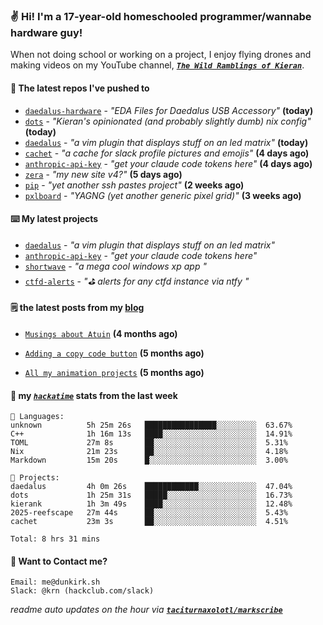 ### ✌️ Hi! I'm a 17-year-old homeschooled programmer/wannabe hardware guy!

When not doing school or working on a project, I enjoy flying drones and making videos on my YouTube channel, [**_`The Wild Ramblings of Kieran`_**](https://youtube.com/@kieran.rambles).

#### 👷 The latest repos I've pushed to

- [`daedalus-hardware`](https://github.com/geschmit/daedalus-hardware) - _"EDA Files for Daedalus USB Accessory"_ **(today)**
- [`dots`](https://github.com/taciturnaxolotl/dots) - _"Kieran's opinionated (and probably slightly dumb) nix config"_ **(today)**
- [`daedalus`](https://github.com/taciturnaxolotl/daedalus) - _"a vim plugin that displays stuff on an led matrix"_ **(today)**
- [`cachet`](https://github.com/taciturnaxolotl/cachet) - _"a cache for slack profile pictures and emojis"_ **(4 days ago)**
- [`anthropic-api-key`](https://github.com/taciturnaxolotl/anthropic-api-key) - _"get your claude code tokens here"_ **(4 days ago)**
- [`zera`](https://github.com/taciturnaxolotl/zera) - _"my new site v4?"_ **(5 days ago)**
- [`pip`](https://github.com/taciturnaxolotl/pip) - _"yet another ssh pastes project"_ **(2 weeks ago)**
- [`pxlboard`](https://github.com/taciturnaxolotl/pxlboard) - _"YAGNG (yet another generic pixel grid)"_ **(3 weeks ago)**

#### ⌨️ My latest projects

- [`daedalus`](https://github.com/taciturnaxolotl/daedalus) - _"a vim plugin that displays stuff on an led matrix"_
- [`anthropic-api-key`](https://github.com/taciturnaxolotl/anthropic-api-key) - _"get your claude code tokens here"_
- [`shortwave`](https://github.com/taciturnaxolotl/shortwave) - _"a mega cool windows xp app "_
- [`ctfd-alerts`](https://github.com/taciturnaxolotl/ctfd-alerts) - _"⛳ alerts for any ctfd instance via ntfy "_

#### 🗒️ the latest posts from my [blog](https://dunkirk.sh)

- [`Musings about Atuin`](https://dunkirk.sh/blog/atuin/) **(4 months ago)**

- [`Adding a copy code button`](https://dunkirk.sh/blog/adding-a-copy-button/) **(5 months ago)**

- [`All my animation projects`](https://dunkirk.sh/blog/my-animations/) **(5 months ago)**



#### 📡 my [_`hackatime`_](https://waka.hackclub.com) stats from the last week

```text
💾 Languages:
unknown          5h 25m 26s   ████████████████░░░░░░░░░  63.67%
C++              1h 16m 13s   ████░░░░░░░░░░░░░░░░░░░░░  14.91%
TOML             27m 8s       ██░░░░░░░░░░░░░░░░░░░░░░░  5.31%
Nix              21m 23s      ██░░░░░░░░░░░░░░░░░░░░░░░  4.18%
Markdown         15m 20s      █░░░░░░░░░░░░░░░░░░░░░░░░  3.00%

💼 Projects:
daedalus         4h 0m 26s    ████████████░░░░░░░░░░░░░  47.04%
dots             1h 25m 31s   █████░░░░░░░░░░░░░░░░░░░░  16.73%
kierank          1h 3m 49s    ████░░░░░░░░░░░░░░░░░░░░░  12.48%
2025-reefscape   27m 44s      ██░░░░░░░░░░░░░░░░░░░░░░░  5.43%
cachet           23m 3s       ██░░░░░░░░░░░░░░░░░░░░░░░  4.51%

Total: 8 hrs 31 mins
```

#### 📮 Want to Contact me?

```text
Email: me@dunkirk.sh
Slack: @krn (hackclub.com/slack)
```

_readme auto updates on the hour via [**`taciturnaxolotl/markscribe`**](https://github.com/taciturnaxolotl/markscribe)_
